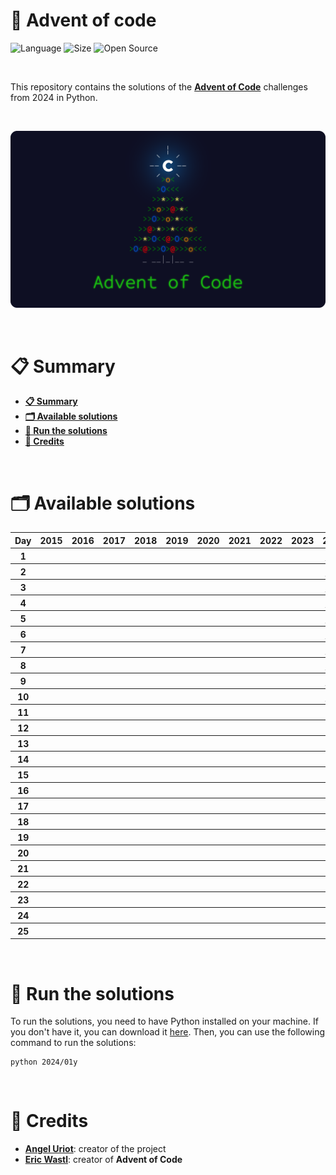 # 🎄 Advent of code

![Language](https://img.shields.io/badge/Language-Python-f2cb1b)
![Size](https://img.shields.io/badge/Size-2.7Mo-f12222)
![Open Source](https://badges.frapsoft.com/os/v2/open-source.svg?v=103)

<br/>

This repository contains the solutions of the [**Advent of Code**](https://adventofcode.com/) challenges from 2024 in Python.

<br/>

<p align="center">
	<img src="resources/misc/thumbnail.png" width="750">
</p>

<br/>

# 📋 Summary

* **[📋 Summary](#-summary)**
* **[🗂️ Available solutions](#%EF%B8%8F-available-solutions)**
* **[🚀 Run the solutions](#-run-the-solutions)**
* **[🙏 Credits](#-credits)**

<br/>

# 🗂️ Available solutions

<table style="border-collapse: collapse; text-align: center;">
	<thead>
		<tr>
			<th style="text-align:center">Day</th>
			<th style="text-align:center">2015</th>
			<th style="text-align:center">2016</th>
			<th style="text-align:center">2017</th>
			<th style="text-align:center">2018</th>
			<th style="text-align:center">2019</th>
			<th style="text-align:center">2020</th>
			<th style="text-align:center">2021</th>
			<th style="text-align:center">2022</th>
			<th style="text-align:center">2023</th>
			<th style="text-align:center">2024</th>
		</tr>
	</thead>
	<tbody>
		<tr>
			<th style="text-align:center">1</th>
			<th style="text-align:center"></th>
			<th style="text-align:center"></th>
			<th style="text-align:center"></th>
			<th style="text-align:center"></th>
			<th style="text-align:center"></th>
			<th style="text-align:center"></th>
			<th style="text-align:center"></th>
			<th style="text-align:center"></th>
			<th style="text-align:center"></th>
			<th style="text-align:center"><a href="2024/01">✱ ✱</a></th>
		</tr>
		<tr>
			<th style="text-align:center">2</th>
			<th style="text-align:center"></th>
			<th style="text-align:center"></th>
			<th style="text-align:center"></th>
			<th style="text-align:center"></th>
			<th style="text-align:center"></th>
			<th style="text-align:center"></th>
			<th style="text-align:center"></th>
			<th style="text-align:center"></th>
			<th style="text-align:center"></th>
			<th style="text-align:center"><a href="2024/02">✱ ✱</a></th>
		</tr>
		<tr>
			<th style="text-align:center">3</th>
			<th style="text-align:center"></th>
			<th style="text-align:center"></th>
			<th style="text-align:center"></th>
			<th style="text-align:center"></th>
			<th style="text-align:center"></th>
			<th style="text-align:center"></th>
			<th style="text-align:center"></th>
			<th style="text-align:center"></th>
			<th style="text-align:center"></th>
			<th style="text-align:center"><a href="2024/03">✱ ✱</a></th>
		</tr>
		<tr>
			<th style="text-align:center">4</th>
			<th style="text-align:center"></th>
			<th style="text-align:center"></th>
			<th style="text-align:center"></th>
			<th style="text-align:center"></th>
			<th style="text-align:center"></th>
			<th style="text-align:center"></th>
			<th style="text-align:center"></th>
			<th style="text-align:center"></th>
			<th style="text-align:center"></th>
			<th style="text-align:center"><a href="2024/04">✱ ✱</a></th>
		</tr>
		<tr>
			<th style="text-align:center">5</th>
			<th style="text-align:center"></th>
			<th style="text-align:center"></th>
			<th style="text-align:center"></th>
			<th style="text-align:center"></th>
			<th style="text-align:center"></th>
			<th style="text-align:center"></th>
			<th style="text-align:center"></th>
			<th style="text-align:center"></th>
			<th style="text-align:center"></th>
			<th style="text-align:center"><a href="2024/05">✱ ✱</a></th>
		</tr>
		<tr>
			<th style="text-align:center">6</th>
			<th style="text-align:center"></th>
			<th style="text-align:center"></th>
			<th style="text-align:center"></th>
			<th style="text-align:center"></th>
			<th style="text-align:center"></th>
			<th style="text-align:center"></th>
			<th style="text-align:center"></th>
			<th style="text-align:center"></th>
			<th style="text-align:center"></th>
			<th style="text-align:center"><a href="2024/06">✱ ✱</a></th>
		</tr>
		<tr>
			<th style="text-align:center">7</th>
			<th style="text-align:center"></th>
			<th style="text-align:center"></th>
			<th style="text-align:center"></th>
			<th style="text-align:center"></th>
			<th style="text-align:center"></th>
			<th style="text-align:center"></th>
			<th style="text-align:center"></th>
			<th style="text-align:center"></th>
			<th style="text-align:center"></th>
			<th style="text-align:center"><a href="2024/07">✱ ✱</a></th>
		</tr>
		<tr>
			<th style="text-align:center">8</th>
			<th style="text-align:center"></th>
			<th style="text-align:center"></th>
			<th style="text-align:center"></th>
			<th style="text-align:center"></th>
			<th style="text-align:center"></th>
			<th style="text-align:center"></th>
			<th style="text-align:center"></th>
			<th style="text-align:center"></th>
			<th style="text-align:center"></th>
			<th style="text-align:center"><a href="2024/08">✱ ✱</a></th>
		</tr>
		<tr>
			<th style="text-align:center">9</th>
			<th style="text-align:center"></th>
			<th style="text-align:center"></th>
			<th style="text-align:center"></th>
			<th style="text-align:center"></th>
			<th style="text-align:center"></th>
			<th style="text-align:center"></th>
			<th style="text-align:center"></th>
			<th style="text-align:center"></th>
			<th style="text-align:center"></th>
			<th style="text-align:center"><a href="2024/09">✱ ✱</a></th>
		</tr>
		<tr>
			<th style="text-align:center">10</th>
			<th style="text-align:center"></th>
			<th style="text-align:center"></th>
			<th style="text-align:center"></th>
			<th style="text-align:center"></th>
			<th style="text-align:center"></th>
			<th style="text-align:center"></th>
			<th style="text-align:center"></th>
			<th style="text-align:center"></th>
			<th style="text-align:center"></th>
			<th style="text-align:center"><a href="2024/10">✱ ✱</a></th>
		</tr>
		<tr>
			<th style="text-align:center">11</th>
			<th style="text-align:center"></th>
			<th style="text-align:center"></th>
			<th style="text-align:center"></th>
			<th style="text-align:center"></th>
			<th style="text-align:center"></th>
			<th style="text-align:center"></th>
			<th style="text-align:center"></th>
			<th style="text-align:center"></th>
			<th style="text-align:center"></th>
			<th style="text-align:center"></th>
		</tr>
		<tr>
			<th style="text-align:center">12</th>
			<th style="text-align:center"></th>
			<th style="text-align:center"></th>
			<th style="text-align:center"></th>
			<th style="text-align:center"></th>
			<th style="text-align:center"></th>
			<th style="text-align:center"></th>
			<th style="text-align:center"></th>
			<th style="text-align:center"></th>
			<th style="text-align:center"></th>
			<th style="text-align:center"></th>
		</tr>
		<tr>
			<th style="text-align:center">13</th>
			<th style="text-align:center"></th>
			<th style="text-align:center"></th>
			<th style="text-align:center"></th>
			<th style="text-align:center"></th>
			<th style="text-align:center"></th>
			<th style="text-align:center"></th>
			<th style="text-align:center"></th>
			<th style="text-align:center"></th>
			<th style="text-align:center"></th>
			<th style="text-align:center"></th>
		</tr>
		<tr>
			<th style="text-align:center">14</th>
			<th style="text-align:center"></th>
			<th style="text-align:center"></th>
			<th style="text-align:center"></th>
			<th style="text-align:center"></th>
			<th style="text-align:center"></th>
			<th style="text-align:center"></th>
			<th style="text-align:center"></th>
			<th style="text-align:center"></th>
			<th style="text-align:center"></th>
			<th style="text-align:center"></th>
		</tr>
		<tr>
			<th style="text-align:center">15</th>
			<th style="text-align:center"></th>
			<th style="text-align:center"></th>
			<th style="text-align:center"></th>
			<th style="text-align:center"></th>
			<th style="text-align:center"></th>
			<th style="text-align:center"></th>
			<th style="text-align:center"></th>
			<th style="text-align:center"></th>
			<th style="text-align:center"></th>
			<th style="text-align:center"></th>
		</tr>
		<tr>
			<th style="text-align:center">16</th>
			<th style="text-align:center"></th>
			<th style="text-align:center"></th>
			<th style="text-align:center"></th>
			<th style="text-align:center"></th>
			<th style="text-align:center"></th>
			<th style="text-align:center"></th>
			<th style="text-align:center"></th>
			<th style="text-align:center"></th>
			<th style="text-align:center"></th>
			<th style="text-align:center"></th>
		</tr>
		<tr>
			<th style="text-align:center">17</th>
			<th style="text-align:center"></th>
			<th style="text-align:center"></th>
			<th style="text-align:center"></th>
			<th style="text-align:center"></th>
			<th style="text-align:center"></th>
			<th style="text-align:center"></th>
			<th style="text-align:center"></th>
			<th style="text-align:center"></th>
			<th style="text-align:center"></th>
			<th style="text-align:center"></th>
		</tr>
		<tr>
			<th style="text-align:center">18</th>
			<th style="text-align:center"></th>
			<th style="text-align:center"></th>
			<th style="text-align:center"></th>
			<th style="text-align:center"></th>
			<th style="text-align:center"></th>
			<th style="text-align:center"></th>
			<th style="text-align:center"></th>
			<th style="text-align:center"></th>
			<th style="text-align:center"></th>
			<th style="text-align:center"></th>
		</tr>
		<tr>
			<th style="text-align:center">19</th>
			<th style="text-align:center"></th>
			<th style="text-align:center"></th>
			<th style="text-align:center"></th>
			<th style="text-align:center"></th>
			<th style="text-align:center"></th>
			<th style="text-align:center"></th>
			<th style="text-align:center"></th>
			<th style="text-align:center"></th>
			<th style="text-align:center"></th>
			<th style="text-align:center"></th>
		</tr>
		<tr>
			<th style="text-align:center">20</th>
			<th style="text-align:center"></th>
			<th style="text-align:center"></th>
			<th style="text-align:center"></th>
			<th style="text-align:center"></th>
			<th style="text-align:center"></th>
			<th style="text-align:center"></th>
			<th style="text-align:center"></th>
			<th style="text-align:center"></th>
			<th style="text-align:center"></th>
			<th style="text-align:center"></th>
		</tr>
		<tr>
			<th style="text-align:center">21</th>
			<th style="text-align:center"></th>
			<th style="text-align:center"></th>
			<th style="text-align:center"></th>
			<th style="text-align:center"></th>
			<th style="text-align:center"></th>
			<th style="text-align:center"></th>
			<th style="text-align:center"></th>
			<th style="text-align:center"></th>
			<th style="text-align:center"></th>
			<th style="text-align:center"></th>
		</tr>
		<tr>
			<th style="text-align:center">22</th>
			<th style="text-align:center"></th>
			<th style="text-align:center"></th>
			<th style="text-align:center"></th>
			<th style="text-align:center"></th>
			<th style="text-align:center"></th>
			<th style="text-align:center"></th>
			<th style="text-align:center"></th>
			<th style="text-align:center"></th>
			<th style="text-align:center"></th>
			<th style="text-align:center"></th>
		</tr>
		<tr>
			<th style="text-align:center">23</th>
			<th style="text-align:center"></th>
			<th style="text-align:center"></th>
			<th style="text-align:center"></th>
			<th style="text-align:center"></th>
			<th style="text-align:center"></th>
			<th style="text-align:center"></th>
			<th style="text-align:center"></th>
			<th style="text-align:center"></th>
			<th style="text-align:center"></th>
			<th style="text-align:center"></th>
		</tr>
		<tr>
			<th style="text-align:center">24</th>
			<th style="text-align:center"></th>
			<th style="text-align:center"></th>
			<th style="text-align:center"></th>
			<th style="text-align:center"></th>
			<th style="text-align:center"></th>
			<th style="text-align:center"></th>
			<th style="text-align:center"></th>
			<th style="text-align:center"></th>
			<th style="text-align:center"></th>
			<th style="text-align:center"></th>
		</tr>
		<tr>
			<th style="text-align:center">25</th>
			<th style="text-align:center"></th>
			<th style="text-align:center"></th>
			<th style="text-align:center"></th>
			<th style="text-align:center"></th>
			<th style="text-align:center"></th>
			<th style="text-align:center"></th>
			<th style="text-align:center"></th>
			<th style="text-align:center"></th>
			<th style="text-align:center"></th>
			<th style="text-align:center"></th>
		</tr>
	</tbody>
</table>

<br/>

# 🚀 Run the solutions

To run the solutions, you need to have Python installed on your machine. If you don't have it, you can download it [here](https://www.python.org/downloads/). Then, you can use the following command to run the solutions:

```console
python 2024/01y
```

<br/>

# 🙏 Credits

* [**Angel Uriot**](https://github.com/angeluriot): creator of the project
* [**Eric Wastl**](https://github.com/topaz): creator of **Advent of Code**
